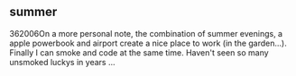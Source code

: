 <article><h2>summer</h2><time><span class="day">3</span><span class="month">6</span><span class="year">2006</span></time>On a more personal note, the combination of summer evenings, a apple powerbook and airport create a nice place to work (in the garden...). Finally I can smoke and code at the same time. Haven't seen so many unsmoked luckys in years ...</article>